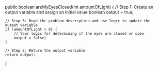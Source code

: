public boolean areMyEyesClosed(int amountOfLight) {
    // Step 1: Create an output variable and assign an initial value
    boolean output = true;

    // Step 3: Read the problem description and use logic to update the output variable
    if (amountOfLight > 0) {
        // Your logic for determining if the eyes are closed or open
        output = false;
    }

    // Step 2: Return the output variable
    return output;
}

